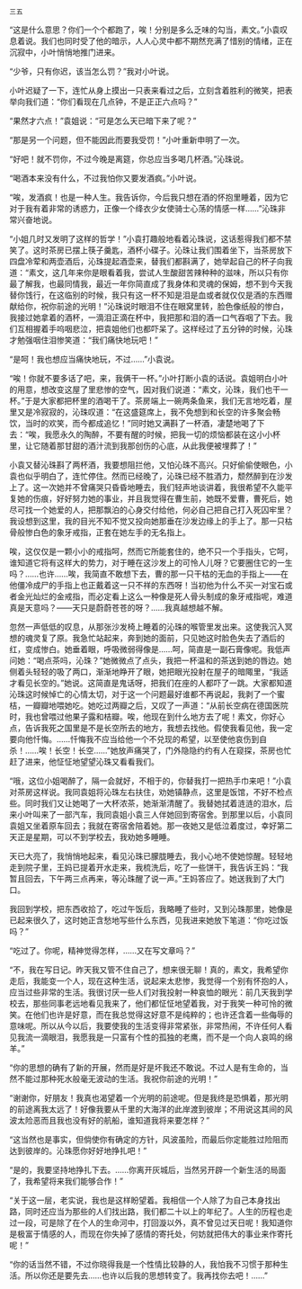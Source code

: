     三五 

   “这是什么意思？你们一个个都跑了，唉！分别是多么乏味的勾当，素文。”小袁叹息着说。我们也同时受了他的暗示，人人心灵中都不期然充满了惜别的情绪，正在沉寂中，小叶悄悄地推门进来。

   “少爷，只有你迟，该当怎么罚？”我对小叶说。

   小叶迟疑了一下，连忙从身上摸出一只表来看过之后，立刻含着胜利的微笑，把表举向我们道：“你们看现在几点钟，不是正正六点吗？”

   “果然才六点！”袁姐说：“可是怎么天已暗下来了呢？”

   “那是另一个问题，但不能因此而要我受罚！”小叶重新申明了一次。

   “好吧！就不罚你，不过今晚是离筵，你总应当多喝几杯酒。”沁珠说。

   “喝酒本来没有什么，不过我怕你又要发酒疯。”小叶说。

   “唉，发酒疯！也是一种人生。我告诉你，今后我只想在酒的怀抱里睡着，因为它对于我有着非常的诱惑力，正像一个绛衣少女使骑士心荡的情感一样……”沁珠非常兴奋地说。

   “小姐几时又发明了这样的哲学！”小袁打趣般地看着沁珠说，这话惹得我们都不禁笑了。这时茶房已摆上筷子羹匙，酒杯小碟子。沁珠让我们围着坐下，当茶房放下四盘冷荤和两壶酒后，沁珠提起酒壶来，替我们都斟满了，她举起自己的杯子向我道：“素文，这几年来你是眼看着我，尝试人生酸甜苦辣种种的滋味，所以只有你最了解我，也最同情我，最近一年你简直成了我身体和灵魂的保姆，想不到今天我替你饯行，在这临别的时候，我只有这一杯不知是泪是血或者就仅仅是酒的东西赠献给你，祝你前途的光明！”沁珠说时眼泪不住在眼窝里转，脸色像纸般的惨白，我接过她拿着的酒杯，一滴泪正滴在杯中，我把那和泪的酒一口气吞咽了下去。我们互相握着手呜咽悲泣，把袁姐他们也都吓呆了。这样经过了五分钟的时候，沁珠才勉强咽住泪惨笑道：“我们痛快地玩吧！”

   “是呵！我也想应当痛快地玩，不过……”小袁说。

   “唉！你就不要多话了吧，来，我俩干一杯。”小叶打断小袁的话说。袁姐明白小叶的用意，想改变这屋了里悲惨的空气，因对我们说道：“素文，沁珠，我们也干一杯。”于是大家都把杯里的酒喝干了。茶房端上一碗两条鱼来，我们无言地吃着，屋里又是冷寂寂的，沁珠叹道：“在这盛筵席上，我不免想到和长空的许多聚会畅饮，当时的欢笑，而今都成追忆！”同时她又满斟了一杯酒，凄楚地喝了下去：“唉，我愿永久的陶醉，不要有醒的时候，把我一切的烦恼都装在这小小杯里，让它随着那甘甜的酒汁流到我那创伤的心底，从此我便被埋葬了！”

   小袁又替沁珠斟了两杯酒，我要想阻拦他，又怕沁珠不高兴。只好偷偷使眼色，小袁也似乎明白了，连忙停住。然而已经晚了，沁珠已经不胜酒力，颓然醉到在沙发上了。这一次她并不曾痛哭只昏昏地睡去，我们轻声地谈讲着，我很希望不久能平复她的伤痕，好好努力她的事业，并且我觉得在曹生前，她既不爱曹，曹死后，她尽可找一个她爱的人，把那飘泊的心身交付给他，何必自己把自己打入死囚牢里？我设想到这里，我的目光不知不觉又投向她那垂在沙发边缘上的手上了。那一只枯骨般惨白色的象牙戒指，正套在她左手的无名指上。

   唉，这仅仅是一颗小小的戒指呵，然而它所能套住的，绝不只一个手指头，它呵，谁知道它将有这样大的势力，对于睡在这沙发上的可怜人儿呀？它要圈住它的一生吗？……也许……唉，我简直不敢想下去，曹的那一只干枯的无血的手指上——在他僵冷成尸的手指上也正戴着这一只不祥的东西呀！当初他为什么不买一对宝石或者金光灿烂的金戒指，而必定看上这么一种像是死人骨头制成的象牙戒指呢，难道真是天意吗？——天只是蔚蔚苍苍的呀？……我真越想越不解。

   忽然一声低低的叹息，从那张沙发椅上睡着的沁珠的喉管里发出来。这使我沉入冥想的魂灵复了原。我急忙站起来，奔到她的面前，只见她这时脸色失去了酒后的红，变成惨白。她垂着眼，呼吸微弱得像是……呵，简直是一副石膏像呢。我低声问她：“喝点茶吗，沁珠？”她微微点了点头，我把一杯温和的茶送到她的唇边。她侧着头轻轻的吸了两口，渐渐地睁开了眼，她把眼光投射在屋子的暗陬里，“我适才看见长空的。”她说。这简直是鬼话呀，把我们在座的人都吓了一跳。大家都知道沁珠这时候悼亡的心情太切，对于这一个问题最好谁都不再说起，我剥了一个蜜桔，一瓣瓣地喂她吃。她吃过两瓣之后，又叹了一声道：“从前长空病在德国医院时，我也曾喂过他果子露和桔瓣。唉，他现在到什么地方去了呢！素文，你好心点，告诉我死之国里是不是长空所去的地方，我想去找他。假使我看见他，我一定要向他忏悔。……忏悔我不应当给他一个不兑现的希望，以至使他哀伤到自杀！……唉！长空！长空……”她放声痛哭了，门外隐隐约约有人在窥探，茶房也忙赶了进来，他怔怔地望望沁珠又看看我们。

   “哦，这位小姐喝醉了，隔一会就好，不相于的，你替我打一把热手巾来吧！”小袁对茶房这样说。我同袁姐将沁珠左右扶住，劝她镇静点，这里是饭馆，不好不检点些。同时我们又让她喝了一大杯浓茶，她渐渐清醒了。我替她拭着涟涟的泪水，后来小叶叫来了一部汽车，我同袁姐小袁三人伴她回到寄宿舍。到那里以后，小袁同袁姐又坐着原车回去；我就在寄宿舍陪着她。那一夜她又是低泣着度过，幸好第二天正是星期，可以不到学校去，我劝她多睡睡。

   天已大亮了，我悄悄地起来，看见沁珠已朦胧睡去，我小心地不使她惊醒。轻轻地走到院子里，王妈已提着开水走来，我梳洗后，吃了一些饼干，我告诉王妈：“我暂且回去，下午两三点再来，等沁珠醒了说一声。”王妈答应了。她送我到了大门口。

   我回到学校，把东西收拾了，吃过午饭后，我略睡了些时，又到沁珠那里，她像是已起来很久了，这时她正含愁地写些什么东西，见我进来她放下笔道：“你吃过饭吗？”

   “吃过了。你呢，精神觉得怎样，……又在写文章吗？”

   “不，我在写日记。昨天我又管不住自己了，想来很无聊！真的，素文，我希望你走后，我能变一个人，现在这种生活，说起来太悲惨，我觉得一个别有怀抱的人，应当过些非常的生活。我很讨厌一些人们对我投射一种哀恤的眼光：前几天我到学校去，那些同事老远地看见我来了，他们都怔怔地望着我，对于我笑一种可怜的微笑。在他们也许是好意，而在我总觉得这好意不是纯粹的；也许还含着一些侮辱的意味呢。所以从今以后，我要使我的生活变得非常紧张，非常热闹，不许任何人看见我流一滴眼泪，我愿我是一只富有个性的孤独的老鹰，而不是一个向人哀鸣的绵羊。”

   “你的思想的确有了新的开展，然而是好是坏我还不敢说。不过人是有生命的，当然不能过那种死水般毫无波动的生活。我祝你前途的光明！”

   “谢谢你，好朋友！我真也渴望着一个光明的前途呢。但是我终是恐惧着，那光明的前途离我太远了！好像我要从千里的大海洋的此岸渡到彼岸；不用说这其间的风波太险恶而且我也没有好的航船，谁知道我将来要怎样？”

   “这当然也是事实，但倘使你有确定的方针，风波虽险，而最后你定能胜过险阻而达到彼岸的。沁珠愿你好好地挣扎吧！”

   “是的，我要坚持地挣扎下去。……你离开灰城后，当然另开辟一个新生活的局面了，我希望将来我们能够合作！”

   “关于这一层，老实说，我也是这样盼望着。我相信一个人除了为自己本身找出路，同时还应当为那些的人们找出路，我们都二十以上的年纪了。人生的历程也走过一段，可是除了在个人的生命河中，打回漩以外，真不曾见过天日呢！我知道你是极富于情感的人，而现在你失掉了感情的寄托处，何妨就把伟大的事业来作寄托呢！”

   “你的话当然不错，不过你晓得我是一个性情比较静的人，我怕我不习惯于那种生活。所以你还是要先去……也许以后我的思想转变了。我再找你去吧！……”


